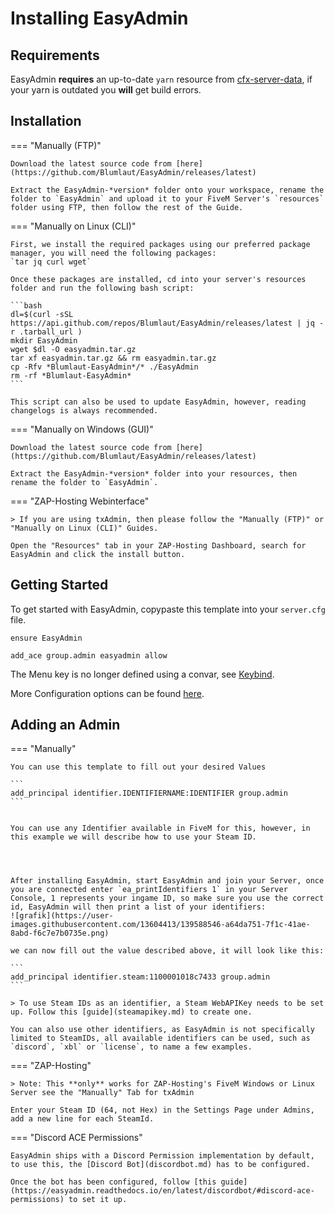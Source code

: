 
# Installing EasyAdmin


## Requirements

EasyAdmin **requires** an up-to-date `yarn` resource from [cfx-server-data](https://github.com/citizenfx/cfx-server-data), if your yarn is outdated you **will** get build errors.

## Installation

=== "Manually (FTP)"

	Download the latest source code from [here](https://github.com/Blumlaut/EasyAdmin/releases/latest)

	Extract the EasyAdmin-*version* folder onto your workspace, rename the folder to `EasyAdmin` and upload it to your FiveM Server's `resources` folder using FTP, then follow the rest of the Guide.

=== "Manually on Linux (CLI)"

	First, we install the required packages using our preferred package manager, you will need the following packages:
	`tar jq curl wget`

	Once these packages are installed, cd into your server's resources folder and run the following bash script:

	```bash
	dl=$(curl -sSL https://api.github.com/repos/Blumlaut/EasyAdmin/releases/latest | jq -r .tarball_url )
	mkdir EasyAdmin
	wget $dl -O easyadmin.tar.gz
	tar xf easyadmin.tar.gz && rm easyadmin.tar.gz
	cp -Rfv *Blumlaut-EasyAdmin*/* ./EasyAdmin
	rm -rf *Blumlaut-EasyAdmin*
	```

	This script can also be used to update EasyAdmin, however, reading changelogs is always recommended.


=== "Manually on Windows (GUI)"

	Download the latest source code from [here](https://github.com/Blumlaut/EasyAdmin/releases/latest)

	Extract the EasyAdmin-*version* folder into your resources, then rename the folder to `EasyAdmin`.



=== "ZAP-Hosting Webinterface"
	
	> If you are using txAdmin, then please follow the "Manually (FTP)" or "Manually on Linux (CLI)" Guides.

	Open the "Resources" tab in your ZAP-Hosting Dashboard, search for EasyAdmin and click the install button.



## Getting Started

To get started with EasyAdmin, copypaste this template into your `server.cfg` file.

```
ensure EasyAdmin

add_ace group.admin easyadmin allow
```

The Menu key is no longer defined using a convar, see [Keybind](keybind.md).

More Configuration options can be found [here](config.md).


## Adding an Admin


=== "Manually"

	You can use this template to fill out your desired Values

	```
	add_principal identifier.IDENTIFIERNAME:IDENTIFIER group.admin
	```


	You can use any Identifier available in FiveM for this, however, in this example we will describe how to use your Steam ID.




	After installing EasyAdmin, start EasyAdmin and join your Server, once you are connected enter `ea_printIdentifiers 1` in your Server Console, 1 represents your ingame ID, so make sure you use the correct id, EasyAdmin will then print a list of your identifiers:
	![grafik](https://user-images.githubusercontent.com/13604413/139588546-a64da751-7f1c-41ae-8abd-f6c7e7b0735e.png)

	we can now fill out the value described above, it will look like this:

	```
	add_principal identifier.steam:1100001018c7433 group.admin
	```

	> To use Steam IDs as an identifier, a Steam WebAPIKey needs to be set up. Follow this [guide](steamapikey.md) to create one.

	You can also use other identifiers, as EasyAdmin is not specifically limited to SteamIDs, all available identifiers can be used, such as `discord`, `xbl` or `license`, to name a few examples.

=== "ZAP-Hosting"

    > Note: This **only** works for ZAP-Hosting's FiveM Windows or Linux Server see the "Manually" Tab for txAdmin
    
    Enter your Steam ID (64, not Hex) in the Settings Page under Admins, add a new line for each SteamId.

=== "Discord ACE Permissions"

	EasyAdmin ships with a Discord Permission implementation by default, to use this, the [Discord Bot](discordbot.md) has to be configured.

	Once the bot has been configured, follow [this guide](https://easyadmin.readthedocs.io/en/latest/discordbot/#discord-ace-permissions) to set it up.
